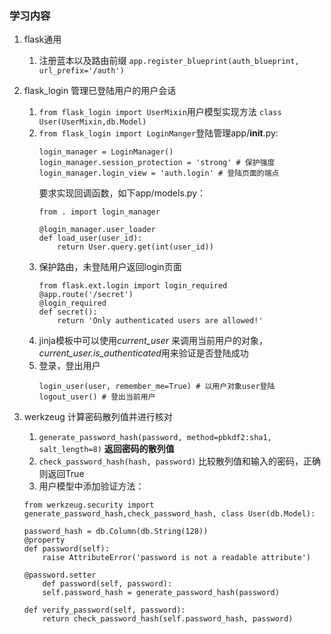 
### 学习内容
1. flask通用
    1. 注册蓝本以及路由前缀 `app.register_blueprint(auth_blueprint, url_prefix='/auth')`

2. flask_login 管理已登陆用户的用户会话
    1. `from flask_login import UserMixin`用户模型实现方法
        `class User(UserMixin,db.Model)`
    2. `from flask_login import LoginManger`登陆管理app/__init__.py:
        ```
        login_manager = LoginManager()
        login_manager.session_protection = 'strong' # 保护强度
        login_manager.login_view = 'auth.login' # 登陆页面的端点
        ```
        要求实现回调函数，如下app/models.py：
        ```
        from . import login_manager

        @login_manager.user_loader
        def load_user(user_id):
            return User.query.get(int(user_id))
        ```
    3. 保护路由，未登陆用户返回login页面
        ```
        from flask.ext.login import login_required
        @app.route('/secret')
        @login_required
        def secret():
            return 'Only authenticated users are allowed!'
        ```
    4. jinja模板中可以使用*current_user* 来调用当前用户的对象，*current_user.is_authenticated*用来验证是否登陆成功
    5. 登录，登出用户
        ```from flask_login imort login_user,logout_user,login_required
        login_user(user, remember_me=True) # 以用户对象user登陆
        logout_user() # 登出当前用户
        ```

3. werkzeug 计算密码散列值并进行核对
    1. `generate_password_hash(password, method=pbkdf2:sha1, salt_length=8)` **返回密码的散列值**
    2. `check_password_hash(hash, password)` 比较散列值和输入的密码，正确则返回True
    3. 用户模型中添加验证方法：  
    ```
    from werkzeug.security import generate_password_hash,check_password_hash, class User(db.Model):

    password_hash = db.Column(db.String(128))
    @property
    def password(self):
        raise AttributeError('password is not a readable attribute')

    @password.setter
        def password(self, password):
        self.password_hash = generate_password_hash(password)

    def verify_password(self, password):
        return check_password_hash(self.password_hash, password)
    ```